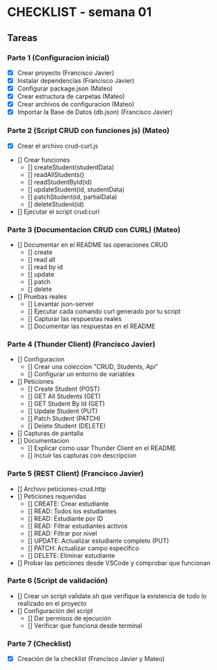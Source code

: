 # CHECKLIST - semana 01

## Tareas

### Parte 1 (Configuracion inicial)
- [x] Crear proyecto (Francisco Javier)
- [x] Instalar dependencias (Francisco Javier)
- [x] Configurar package.json (Mateo)
- [x] Crear estructura de carpetas (Mateo)
- [x] Crear archivos de configuracion (Mateo)
- [x] Importar la Base de Datos (db.json) (Francisco Javier)

### Parte 2 (Script CRUD con funciones js) (Mateo)
- [x] Crear el archivo crud-curl.js
- [] Crear funciones
    - [] createStudent(studentData)
    - [] readAllStudents()
    - [] readStudentById(id)
    - [] updateStudent(id, studentData)
    - [] patchStudent(id, partialData)
    - [] deleteStudent(id)
- [] Ejecutar el script crud:curl

### Parte 3 (Documentacion CRUD con CURL) (Mateo)
- [] Documentar en el README las operaciones CRUD
    - [] create
    - [] read all
    - [] read by id
    - [] update
    - [] patch
    - [] delete
- [] Pruebas reales
    - [] Levantar json-server
    - [] Ejecutar cada comando curl generado por tu script
    - [] Capturar las respuestas reales
    - [] Documentar las respuestas en el README

### Parte 4 (Thunder Client) (Francisco Javier)
- [] Configuracion
    - [] Crear una coleccion "CRUD, Students, Api"
    - [] Configurar un entorno de variables
- [] Peticiones
    - [] Create Student (POST)
    - [] GET All Students (GET)
    - [] GET Student By Id (GET)
    - [] Update Student (PUT)
    - [] Patch Student (PATCH)
    - [] Delete Student (DELETE)
- [] Capturas de pantalla
- [] Documentacion
    - [] Explicar como usar Thunder Client en el README
    - [] Incluir las capturas con descripcion

### Parte 5 (REST Client) (Francisco Javier)
- [] Archivo peticiones-crud.http
- [] Peticiones requeridas
    - [] CREATE: Crear estudiante
    - [] READ: Todos los estudiantes
    - [] READ: Estudiante por ID
    - [] READ: Filtrar estudiantes activos
    - [] READ: Filtrar por nivel
    - [] UPDATE: Actualizar estudiante completo (PUT)
    - [] PATCH: Actualizar campo específico
    - [] DELETE: Eliminar estudiante
- [] Probar las peticiones desde VSCode y comprobar que funcionan

### Parte 6 (Script de validación)
- [] Crear un script validate.sh que verifique la existencia de todo lo realizado en el proyecto
- [] Configuración del script
    - [] Dar permisos de ejecución
    - [] Verificar que funciona desde terminal

### Parte 7 (Checklist)
- [x] Creación de la checklist (Francisco Javier y Mateo)